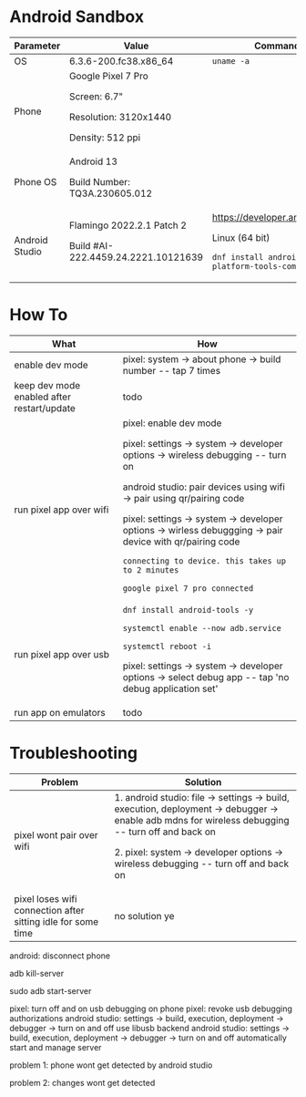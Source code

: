 # Android Sandbox

Parameter | Value | Command
--- | --- | ---
OS | 6.3.6-200.fc38.x86_64 | ``uname -a``
Phone | Google Pixel 7 Pro<p>Screen: 6.7"<p>Resolution: 3120x1440<p>Density: 512 ppi| 
Phone OS | Android 13<p>Build Number: TQ3A.230605.012
Android Studio | Flamingo 2022.2.1 Patch 2 <p> Build #AI-222.4459.24.2221.10121639| https://developer.android.com <p> Linux (64 bit)<p> ``dnf install android-sdk-platform-tools-common``

# How To
What | How
--- | ---
enable dev mode | pixel: system -> about phone -> build number -- tap 7 times
keep dev mode enabled after restart/update | todo
run pixel app over wifi | pixel: enable dev mode <p>pixel: settings -> system -> developer options -> wireless debugging -- turn on<p>android studio: pair devices using wifi -> pair using qr/pairing code<p>pixel: settings -> system -> developer options -> wirless debuggging -> pair device with qr/pairing code<p>``connecting to device. this takes up to 2 minutes``<p>``google pixel 7 pro connected``
run pixel app over usb  | ``dnf install android-tools -y``<p>``systemctl enable --now adb.service``<p>``systemctl reboot -i``<p>pixel: settings -> system -> developer options -> select debug app -- tap 'no debug application set'
run app on emulators | todo

# Troubleshooting
Problem | Solution
--- | ---
pixel wont pair over wifi | 1. android studio: file -> settings -> build, execution, deployment -> debugger -> enable adb mdns for wireless debugging -- turn off and back on <p>2. pixel: system -> developer options -> wireless debugging -- turn off and back on
pixel loses wifi connection after sitting idle for some time | no solution ye

android: disconnect phone<p>
adb kill-server<p>
sudo adb start-server<p>
pixel: turn off and on usb debugging on phone
pixel: revoke usb debugging authorizations
android studio: settings -> build, execution, deployment -> debugger -> turn on and off use libusb backend
android studio: settings -> build, execution, deployment -> debugger -> turn on and off automatically start and manage server

problem 1: phone wont get detected by android studio

problem 2: changes wont get detected


